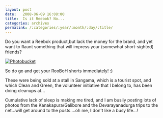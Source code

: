 ```yaml
---
layout: post
date:	2008-06-09 16:08:00
title:  Is it Reebok? No...
categories: archives
permalink: /:categories/:year/:month/:day/:title/
---
```

Do you want a Reebok product,but lack the money for the brand, and yet want to flaunt something that will impress your (somewhat short-sighted) friends?

<a href="http://s297.photobucket.com/albums/mm205/depontis/?action=view&current=IMG_2719.jpg" target="_blank"><img src="http://i297.photobucket.com/albums/mm205/depontis/IMG_2719.jpg" border="0" alt="Photobucket"></a>

So do go and get your RooBoH shorts immediately! :)


These were being sold at a stall in Sangama, which is a tourist spot, and which Clean and Green, the volunteer initiative that I belong to, has been doing cleanups at...

Cumulative lack of sleep is making me tired, and I am busily posting lots of photos from the Kanakapura/Galibore and the Devarayanadurga trips to the net...will get around to the posts....oh me, I don't like a busy life...!
